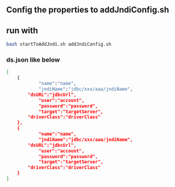 ## Config the properties to addJndiConfig.sh
## run with
```bash
bash startToAddJndi.sh addJndiConfig.sh
```

### ds.json like below
```bash
[	
	{
        	"name":"name",
        	"jndiName":"jdbc/xxx/aaa/jndiName",
		"dsURL":"jdbcUrl",
        	"user":"account",
        	"password":"password",
        	"target":"targetServer",
		"driverClass":"driverClass"
	},
	{
        	"name":"name",
        	"jndiName":"jdbc/xxx/aaa/jndiName",
		"dsURL":"jdbcUrl",
        	"user":"account",
        	"password":"password",
        	"target":"targetServer",
		"driverClass":"driverClass"
	}
]
```
